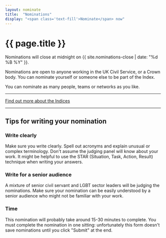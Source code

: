 ```yaml
---
layout: nominate
title:  "Nominations"
display: "<span class='text-fill'>Nominate</span> now"
---
```


# {{ page.title }}

Nominations will close at midnight on <time datetime="{{ site.nominations-close }}">{{ site.nominations-close | date: "%d %B %Y" }}</time>.

Nominations are open to anyone working in the UK Civil Service, or a Crown body. You can nominate yourself or someone else to be part of the Index.

You can nominate as many people, teams or networks as you like.

---

<div id="nominateNow" class="card second" >
	<div class="card-block">
		<p class="h1 display-4 card-title"><a href="https://ukcsra.typeform.com/to/r2M2Mh" title="Find out more about each index">Find out more about the Indices</a></p>
	</div>
</div>
				    
---


## Tips for writing your nomination

### Write clearly

Make sure you write clearly. Spell out acronyms and explain unusual or complex terminology. Don't assume the judging panel will know about your work. It might be helpful to use the STAR (Situation, Task, Action, Result) technique when writing your answers.

### Write for a senior audience

A mixture of senior civil servant and LGBT sector leaders will be judging the nominations. Make sure your nomination can be easily understood by a senior audience who might not be familiar with your work.

### Time

This nomination will probably take around 15-30 minutes to complete. You must complete the nomination in one sitting: unfortunately this form doesn't save nominations until you click "Submit" at the end.
